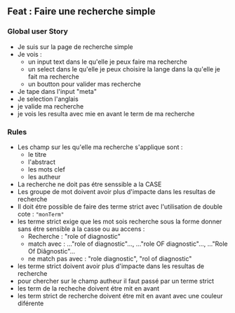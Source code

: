 ## Feat : Faire une recherche simple

### Global user Story
- Je suis sur la page de recherche simple
- Je vois :
	* un input text dans le qu'elle je peux faire ma recherche
	* un select dans le qu'elle je peux choisire la lange dans la qu'elle je fait ma recherche
	* un boutton pour valider mas recherche
- Je tape dans l'input "meta"
- Je selection l'anglais
- je valide ma recherche
- je vois les resulta avec mie en avant le term de ma recherche

### Rules
- Les champ sur les qu'elle ma recherche s'applique sont :
	* le titre 
	* l'abstract
	* les mots clef
	* les autheur
- La recherche ne doit pas étre senssible a la CASE
- Les groupe de mot doivent avoir plus d'impacte dans les resultas de recherche
- Il doit étre possible de faire des terme strict avec l'utilisation de double cote : `"monTerm"`
- les terme strict exige que les mot sois recherche sous la forme donner sans étre sensible a la casse ou au accens :  
	* Recherche : "role of diagnostic"
	* match avec : ..."role of diagnostic"..., ..."role OF diagnostic"..., ..."Role Of Diâgnostic"...
	* ne match pas avec : "role diagnostic", "rol of diagnostic"
- les terme strict doivent avoir plus d'impacte dans les resultas de recherche
- pour chercher sur le champ autheur il faut passé par un terme strict
- les term de la recheche doivent étre mit en avant
- les term strict de recherche doivent étre mit en avant avec une couleur diférente

